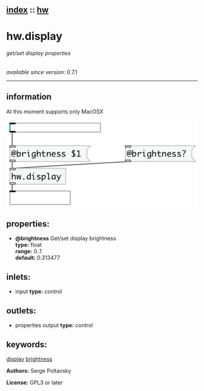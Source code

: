 [index](index.html) :: [hw](category_hw.html)
---

# hw.display

###### get/set display properties

*available since version:* 0.7.1

---


## information
At this moment supports only MacOSX



[![example](../examples/img/hw.display.jpg)](../examples/pd/hw.display.pd)







## properties:

* **@brightness** 
Get/set display brightness<br>
__type:__ float<br>
__range:__ 0..1<br>
__default:__ 0.313477<br>



## inlets:

* input 
__type:__ control<br>



## outlets:

* properties output
__type:__ control<br>



## keywords:

[display](keywords/display.html)
[brightness](keywords/brightness.html)






**Authors:** Serge Poltavsky




**License:** GPL3 or later





